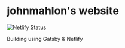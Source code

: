 # johnmahlon's website
[![Netlify Status](https://api.netlify.com/api/v1/badges/cc13ae4e-8686-4ed5-99b2-096e68ff9627/deploy-status)](https://app.netlify.com/sites/johnmahlonpeden/deploys)

Building using Gatsby & Netlify
